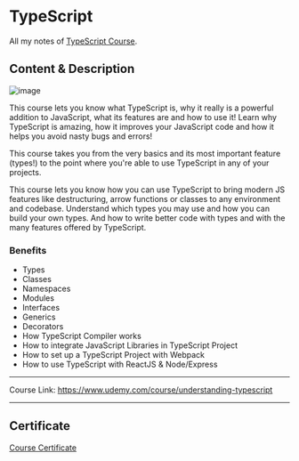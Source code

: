 # TypeScript

All my notes of [TypeScript Course](https://www.udemy.com/course/understanding-typescript).

## Content & Description 

![image](https://user-images.githubusercontent.com/69651552/216601682-13135350-e262-4285-b93a-ee8716f45c04.png) 

This course lets you know what TypeScript is, why it really is a powerful addition to JavaScript, what its features are and how to use it! Learn why TypeScript is amazing, how it improves your JavaScript code and how it helps you avoid nasty bugs and errors!

This course takes you from the very basics and its most important feature (types!) to the point where you're able to use TypeScript in any of your projects.

This course lets you know how you can use TypeScript to bring modern JS features like destructuring, arrow functions or classes to any environment and codebase. Understand which types you may use and how you can build your own types. And how to write better code with types and with the many features offered by TypeScript.

### Benefits

- Types
- Classes
- Namespaces
- Modules
- Interfaces
- Generics
- Decorators
- How TypeScript Compiler works
- How to integrate JavaScript Libraries in TypeScript Project
- How to set up a TypeScript Project with Webpack
- How to use TypeScript with ReactJS & Node/Express

------------------

Course Link: https://www.udemy.com/course/understanding-typescript

------------------

## Certificate

[Course Certificate](Certificate.pdf)